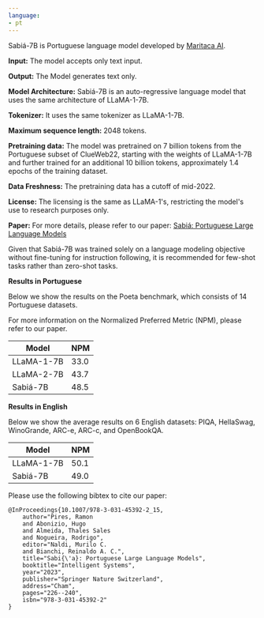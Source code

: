 ```yaml
---
language:
- pt
---
```


Sabiá-7B is Portuguese language model developed by [Maritaca AI](https://www.maritaca.ai/).

**Input:** The model accepts only text input.

**Output:** The Model generates text only.

**Model Architecture:** Sabiá-7B is an auto-regressive language model that uses the same architecture of LLaMA-1-7B.

**Tokenizer:** It uses the same tokenizer as LLaMA-1-7B.

**Maximum sequence length:** 2048 tokens.

**Pretraining data:** The model was pretrained on 7 billion tokens from the Portuguese subset of ClueWeb22, starting with the weights of LLaMA-1-7B and further trained for an additional 10 billion tokens, approximately 1.4 epochs of the training dataset.

**Data Freshness:** The pretraining data has a cutoff of mid-2022.

**License:** The licensing is the same as LLaMA-1's, restricting the model's use to research purposes only.

**Paper:** For more details, please refer to our paper: [Sabiá: Portuguese Large Language Models](https://arxiv.org/pdf/2304.07880.pdf) 

Given that Sabiá-7B was trained solely on a language modeling objective without fine-tuning for instruction following, it is recommended for few-shot tasks rather than zero-shot tasks.

**Results in Portuguese** 

Below we show the results on the Poeta benchmark, which consists of 14 Portuguese datasets.

For more information on the Normalized Preferred Metric (NPM), please refer to our paper.

|Model | NPM |
|--|--|
|LLaMA-1-7B| 33.0|
|LLaMA-2-7B| 43.7|
|Sabiá-7B| 48.5|

**Results in English** 

Below we show the average results on 6 English datasets: PIQA, HellaSwag, WinoGrande, ARC-e, ARC-c, and OpenBookQA.

|Model | NPM |
|--|--|
|LLaMA-1-7B| 50.1|
|Sabiá-7B| 49.0|



Please use the following bibtex to cite our paper: 
```
@InProceedings{10.1007/978-3-031-45392-2_15,
    author="Pires, Ramon
    and Abonizio, Hugo
    and Almeida, Thales Sales
    and Nogueira, Rodrigo",
    editor="Naldi, Murilo C.
    and Bianchi, Reinaldo A. C.",
    title="Sabi{\'a}: Portuguese Large Language Models",
    booktitle="Intelligent Systems",
    year="2023",
    publisher="Springer Nature Switzerland",
    address="Cham",
    pages="226--240",
    isbn="978-3-031-45392-2"
}
```
